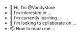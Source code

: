 - 👋 Hi, I’m @Vanitystore
- 👀 I’m interested in ...
- 🌱 I’m currently learning ...
- 💞️ I’m looking to collaborate on ...
- 📫 How to reach me ...

<!---
Vanitystore/Vanitystore is a ✨ special ✨ repository because its `README.md` (this file) appears on your GitHub profile.
You can click the Preview link to take a look at your changes.
--->
